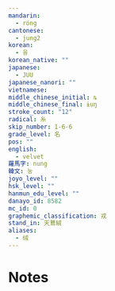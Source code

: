 ```yaml
---
mandarin:
  - róng
cantonese:
  - jung2
korean:
  - 융
korean_native: ""
japanese:
  - JUU
japanese_nanori: ""
vietnamese:
middle_chinese_initial: ȵ
middle_chinese_final: ɨuŋ
stroke_count: "12"
radical: 糸
skip_number: 1-6-6
grade_level: 名
pos: ""
english:
  - velvet
羅馬字: nung
韓文: 눙
joyo_level: ""
hsk_level: ""
hanmun_edu_level: ""
danayo_id: 8582
mc_id: 0
graphemic_classification: 戎
stand_in: 天鵞絨
aliases:
  - 绒
---
```


# Notes
